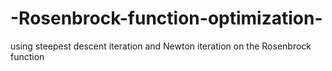 # -Rosenbrock-function-optimization-
using steepest descent iteration and Newton iteration on the Rosenbrock function
